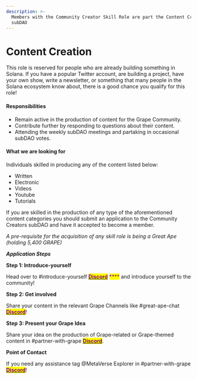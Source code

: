 ```yaml
---
description: >-
  Members with the Community Creator Skill Role are part the Content Creation
  subDAO
---
```


# Content Creation

This role is reserved for people who are already building something in Solana. If you have a popular Twitter account, are building a project, have your own show, write a newsletter, or something that many people in the Solana ecosystem know about, there is a good chance you qualify for this role!

#### **Responsibilities**

* Remain active in the production of content for the Grape Community.
* Contribute further by responding to questions about their content.
* Attending the weekly subDAO meetings and partaking in occasional subDAO votes.

#### **What we are looking for**

Individuals skilled in producing any of the content listed below:

* Written
* Electronic
* Videos
* Youtube
* Tutorials

If you are skilled in the production of any type of the aforementioned content categories you should submit an application to the Community Creators subDAO and have it accepted to become a member.

_A pre-requisite for the acquisition of any skill role is being a Great Ape (holding 5,400 GRAPE)_

_**Application Steps**_

**Step 1: Introduce-yourself**

Head over to #introduce-yourself [<mark style="color:purple;">**Discord**</mark>](https://discord.gg/greatape) <mark style="color:purple;">****</mark> and introduce yourself to the community!&#x20;

**Step 2: Get involved**

Share your content in the relevant Grape Channels like #great-ape-chat [<mark style="color:purple;">**Discord**</mark>](https://discord.gg/greatape)!&#x20;

**Step 3: Present your Grape Idea**

&#x20;Share your idea on the production of Grape-related or Grape-themed content in #partner-with-grape [<mark style="color:purple;">**Discord**</mark>](https://discord.gg/greatape).

**Point of Contact**

If you need any assistance tag @MetaVerse Explorer in #partner-with-grape [<mark style="color:purple;">**Discord**</mark>](https://discord.gg/greatape)!

